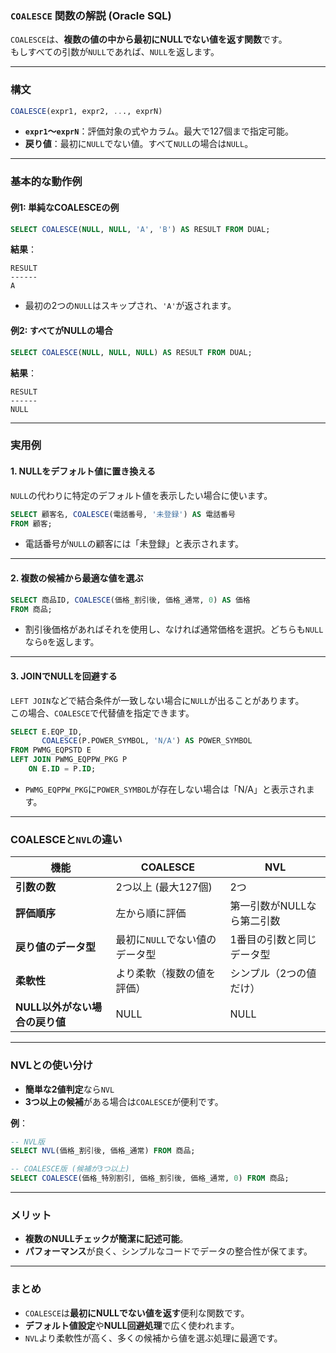 ### **`COALESCE` 関数の解説 (Oracle SQL)**

`COALESCE`は、**複数の値の中から最初にNULLでない値を返す関数**です。  
もしすべての引数が`NULL`であれば、`NULL`を返します。

---

### **構文**
```sql
COALESCE(expr1, expr2, ..., exprN)
```

- **`expr1`〜`exprN`**：評価対象の式やカラム。最大で127個まで指定可能。  
- **戻り値**：最初に`NULL`でない値。すべて`NULL`の場合は`NULL`。

---

### **基本的な動作例**

#### 例1: 単純なCOALESCEの例
```sql
SELECT COALESCE(NULL, NULL, 'A', 'B') AS RESULT FROM DUAL;
```
**結果**：
```
RESULT
------
A
```
- 最初の2つの`NULL`はスキップされ、`'A'`が返されます。

#### 例2: すべてがNULLの場合
```sql
SELECT COALESCE(NULL, NULL, NULL) AS RESULT FROM DUAL;
```
**結果**：
```
RESULT
------
NULL
```

---

### **実用例**
#### 1. **NULLをデフォルト値に置き換える**
`NULL`の代わりに特定のデフォルト値を表示したい場合に使います。

```sql
SELECT 顧客名, COALESCE(電話番号, '未登録') AS 電話番号
FROM 顧客;
```
- 電話番号が`NULL`の顧客には「未登録」と表示されます。

---

#### 2. **複数の候補から最適な値を選ぶ**
```sql
SELECT 商品ID, COALESCE(価格_割引後, 価格_通常, 0) AS 価格
FROM 商品;
```
- 割引後価格があればそれを使用し、なければ通常価格を選択。どちらも`NULL`なら`0`を返します。

---

#### 3. **JOINでNULLを回避する**
`LEFT JOIN`などで結合条件が一致しない場合に`NULL`が出ることがあります。  
この場合、`COALESCE`で代替値を指定できます。

```sql
SELECT E.EQP_ID,
       COALESCE(P.POWER_SYMBOL, 'N/A') AS POWER_SYMBOL
FROM PWMG_EQPSTD E
LEFT JOIN PWMG_EQPPW_PKG P
    ON E.ID = P.ID;
```
- `PWMG_EQPPW_PKG`に`POWER_SYMBOL`が存在しない場合は「N/A」と表示されます。

---

### **COALESCEと`NVL`の違い**

| 機能                          | COALESCE                                      | NVL                          |
|-------------------------------|-----------------------------------------------|------------------------------|
| **引数の数**                   | 2つ以上 (最大127個)                            | 2つ                          |
| **評価順序**                   | 左から順に評価                                | 第一引数がNULLなら第二引数   |
| **戻り値のデータ型**           | 最初に`NULL`でない値のデータ型                 | 1番目の引数と同じデータ型    |
| **柔軟性**                     | より柔軟（複数の値を評価）                     | シンプル（2つの値だけ）       |
| **NULL以外がない場合の戻り値** | NULL                                          | NULL                         |

---

### **NVLとの使い分け**
- **簡単な2値判定**なら`NVL`  
- **3つ以上の候補**がある場合は`COALESCE`が便利です。

**例**：
```sql
-- NVL版
SELECT NVL(価格_割引後, 価格_通常) FROM 商品;

-- COALESCE版 (候補が3つ以上)
SELECT COALESCE(価格_特別割引, 価格_割引後, 価格_通常, 0) FROM 商品;
```

---

### **メリット**
- **複数のNULLチェックが簡潔に記述可能**。  
- **パフォーマンス**が良く、シンプルなコードでデータの整合性が保てます。

---

### **まとめ**
- `COALESCE`は**最初にNULLでない値を返す**便利な関数です。  
- **デフォルト値設定**や**NULL回避処理**で広く使われます。  
- `NVL`より柔軟性が高く、多くの候補から値を選ぶ処理に最適です。
